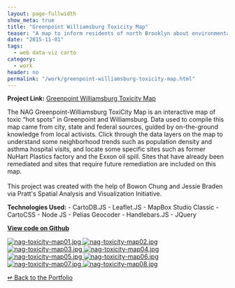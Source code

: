 ```yaml
---
layout: page-fullwidth
show_meta: true
title: "Greenpoint Williamsburg Toxicity Map"
teaser: "A map to inform residents of north Brooklyn about environmental hazards."
date: "2015-11-01"
tags:
  - web data-viz carto 
category:
  - work
header: no
permalink: "/work/greenpoint-williamsburg-toxicity-map.html"
---
```


<strong>Project Link:</strong> <a href="https://clhenrick.github.io/greenpoint_williamsburg_toxicity_map/" target="_blank">Greenpoint Williamsburg Toxicity Map</a>

The NAG Greenpoint-Williamsburg ToxiCity Map is an interactive map of toxic “hot spots” in Greenpoint and Williamsburg. Data used to compile this map came from city, state and federal sources, guided by on-the-ground knowledge from local activists. Click through the data layers on the map to understand some neighborhood trends such as population density and asthma hospital visits, and locate some specific sites such as former NuHart Plastics factory and the Exxon oil spill. Sites that have already been remediated and sites that require future remediation are included on this map.<br><br>This project was created with the help of Bowon Chung and Jessie Braden via Pratt's Spatial Analysis and Visualization Initiative.

<strong>Technologies Used:</strong>  - CartoDB.JS  - Leaflet.JS  - MapBox Studio Classic  - CartoCSS  - Node JS  - Pelias Geocoder  - Handlebars.JS  - JQuery 

<strong><a href="https://github.com/clhenrick/greenpoint_williamsburg_toxicity_map" target="_blank">View code on Github</a></strong>

  <a href="{{site.url}}{{site.baseurl}}/images/nag-toxicity-map01.jpg" target="_blank">
    <img class="portfolio" src="{{site.url}}{{site.baseurl}}/images/nag-toxicity-map01.jpg" alt="nag-toxicity-map01.jpg">
  </a>

  <a href="{{site.url}}{{site.baseurl}}/images/nag-toxicity-map02.jpg" target="_blank">
    <img class="portfolio" src="{{site.url}}{{site.baseurl}}/images/nag-toxicity-map02.jpg" alt="nag-toxicity-map02.jpg">
  </a>

  <a href="{{site.url}}{{site.baseurl}}/images/nag-toxicity-map03.jpg" target="_blank">
    <img class="portfolio" src="{{site.url}}{{site.baseurl}}/images/nag-toxicity-map03.jpg" alt="nag-toxicity-map03.jpg">
  </a>

  <a href="{{site.url}}{{site.baseurl}}/images/nag-toxicity-map04.jpg" target="_blank">
    <img class="portfolio" src="{{site.url}}{{site.baseurl}}/images/nag-toxicity-map04.jpg" alt="nag-toxicity-map04.jpg">
  </a>

  <a href="{{site.url}}{{site.baseurl}}/images/nag-toxicity-map05.jpg" target="_blank">
    <img class="portfolio" src="{{site.url}}{{site.baseurl}}/images/nag-toxicity-map05.jpg" alt="nag-toxicity-map05.jpg">
  </a>

  <a href="{{site.url}}{{site.baseurl}}/images/nag-toxicity-map06.jpg" target="_blank">
    <img class="portfolio" src="{{site.url}}{{site.baseurl}}/images/nag-toxicity-map06.jpg" alt="nag-toxicity-map06.jpg">
  </a>

  <a href="{{site.url}}{{site.baseurl}}/images/nag-toxicity-map07.jpg" target="_blank">
    <img class="portfolio" src="{{site.url}}{{site.baseurl}}/images/nag-toxicity-map07.jpg" alt="nag-toxicity-map07.jpg">
  </a>

  <a href="{{site.url}}{{site.baseurl}}/images/nag-toxicity-map08.jpg" target="_blank">
    <img class="portfolio" src="{{site.url}}{{site.baseurl}}/images/nag-toxicity-map08.jpg" alt="nag-toxicity-map08.jpg">
  </a>



[<span class="back-arrow">&#8619;</span> Back to the Portfolio](/work/)